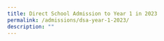 ```yaml
---
title: Direct School Admission to Year 1 in 2023
permalink: /admissions/dsa-year-1-2023/
description: ""
---
```


